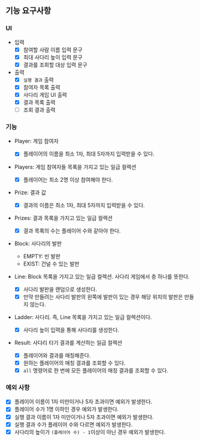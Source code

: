 ## 기능 요구사항

### UI

- 입력 
  - [x] 참여할 사람 이름 입력 문구
  - [x] 최대 사다리 높이 입력 문구
  - [x] 결과를 조회할 대상 입력 문구
- 출력
  - [x] `실행 결과` 출력
  - [x] 참여자 목록 출력
  - [x] 사다리 게임 UI 출력
  - [x] 결과 목록 출력
  - [ ] 조회 결과 출력

### 기능

- Player: 게임 참여자
  - [x] 플레이어의 이름을 최소 1자, 최대 5자까지 입력받을 수 있다.

- Players: 게임 참여자들 목록을 가지고 있는 일급 컬렉션
  - [x] 플레이어는 최소 2명 이상 참여해야 한다.

- Prize: 결과 값
  - [x] 결과의 이름은 최소 1자, 최대 5자까지 입력받을 수 있다.

- Prizes: 결과 목록을 가지고 있는 일급 컬렉션
  - [x] 결과 목록의 수는 플레이어 수와 같아야 한다.

- Block: 사다리의 발판
  - EMPTY: 빈 발판
  - EXIST: 건널 수 있는 발판

- Line: Block 목록을 가지고 있는 일급 컬렉션. 사다리 게임에서 층 하나를 뜻한다.
  - [x] 사다리 발판을 랜덤으로 생성한다.
  - [x] 만약 만들려는 사다리 발판의 왼쪽에 발판이 있는 경우 해당 위치의 발판은 만들지 않는다.

- Ladder: 사다리. 즉, Line 목록을 가지고 있는 일급 컬렉션이다.
  - [x] 사다리 높이 입력을 통해 사다리를 생성한다.

- Result: 사다리 타기 결과를 계산하는 일급 컬렉션
  - [x] 플레이어와 결과를 매칭해준다.
  - [x] 원하는 플레이어의 매칭 결과를 조회할 수 있다.
  - [x] `all` 명령어로 한 번에 모든 플레이어의 매칭 결과를 조회할 수 있다.

### 예외 사항

- [x] 플레이어 이름이 1자 미만이거나 5자 초과이면 예외가 발생한다.
- [x] 플레이어 수가 1명 이하인 경우 예외가 발생한다.
- [x] 실행 결과 이름이 1자 미만이거나 5자 초과이면 예외가 발생한다.
- [x] 실행 결과 수가 플레이어 수와 다르면 예외가 발생한다.
- [x] 사다리의 높이가 `(플레이어 수) - 1`이상이 아닌 경우 예외가 발생한다.
